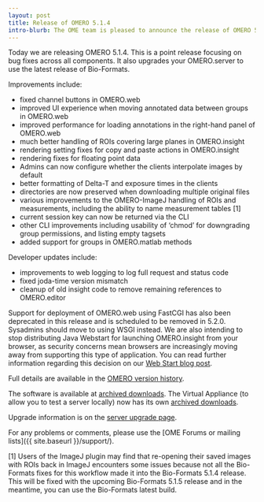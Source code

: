 ```yaml
---
layout: post
title: Release of OMERO 5.1.4
intro-blurb: The OME team is pleased to announce the release of OMERO 5.1.4
---
```

Today we are releasing OMERO 5.1.4. This is a point release focusing on bug fixes across all components. It also upgrades your OMERO.server to use the latest release of Bio-Formats.

Improvements include:

* fixed channel buttons in OMERO.web
* improved UI experience when moving annotated data between groups in OMERO.web
* improved performance for loading annotations in the right-hand panel of OMERO.web
* much better handling of ROIs covering large planes in OMERO.insight
* rendering setting fixes for copy and paste actions in OMERO.insight
* rendering fixes for floating point data
* Admins can now configure whether the clients interpolate images by default
* better formatting of Delta-T and exposure times in the clients
* directories are now preserved when downloading multiple original files
* various improvements to the OMERO-ImageJ handling of ROIs and measurements, including the ability to name measurement tables [1]
* current session key can now be returned via the CLI
* other CLI improvements including usability of ‘chmod’ for downgrading group permissions, and listing empty tagsets
* added support for groups in OMERO.matlab methods

Developer updates include:

* improvements to web logging to log full request and status code
* fixed joda-time version mismatch
* cleanup of old insight code to remove remaining references to OMERO.editor

Support for deployment of OMERO.web using FastCGI has also been deprecated in this release and is scheduled to be removed in 5.2.0. Sysadmins should move to using WSGI instead. We are also intending to stop distributing Java Webstart for launching OMERO.insight from your browser, as security concerns mean browsers are increasingly moving away from supporting this type of application. You can read further information regarding this decision on our [Web Start blog post](http://blog.openmicroscopy.org/tech-issues/future-plans/2015/09/23/java-web-start/).

Full details are available in the [OMERO version history](https://docs.openmicroscopy.org/omero/5.1.4/users/history.html).

The software is available at [archived downloads](https://downloads.openmicroscopy.org/omero/5.1.4).
The Virtual Appliance (to allow you to test a server locally) now has its own [archived downloads](https://downloads.openmicroscopy.org/omero-virtual-appliance/5.1.4/).

Upgrade information is on the [server upgrade page](https://docs.openmicroscopy.org/omero/5.1.4/sysadmins/server-upgrade.html).

For any problems or comments, please use the [OME Forums or mailing lists]({{ site.baseurl }}/support/).

[1] Users of the ImageJ plugin may find that re-opening their saved images with ROIs back in ImageJ encounters some issues because not all the Bio-Formats fixes for this workflow made it into the Bio-Formats 5.1.4 release. This will be fixed with the upcoming Bio-Formats 5.1.5 release and in the meantime, you can use the Bio-Formats latest build.
